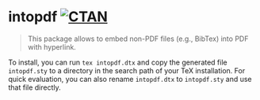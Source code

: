 # intopdf [![CTAN](https://img.shields.io/badge/CTAN-intopdf-blue.svg?style=flat-square)](https://ctan.org/pkg/intopdf)

> This package allows to embed non-PDF files (e.g., BibTex) into PDF with hyperlink.

To install, you can run `tex intopdf.dtx` and copy the generated file `intopdf.sty` to a directory in the search path of your TeX installation.
For quick evaluation, you can also rename `intopdf.dtx` to `intopdf.sty` and use that file directly.
